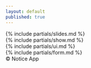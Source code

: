 ```yaml
---
layout: default
published: true
---
```

<section>
 {% include partials/slides.md %}
</section>
<section>
 {% include partials/show.md %}
</section>
<section>
  {% include partials/ui.md %}
</section>
<section class = 'fmodal'>
  {% include partials/form.md %}
  <div id = 'year'>&copy; Notice App </div>
</section>